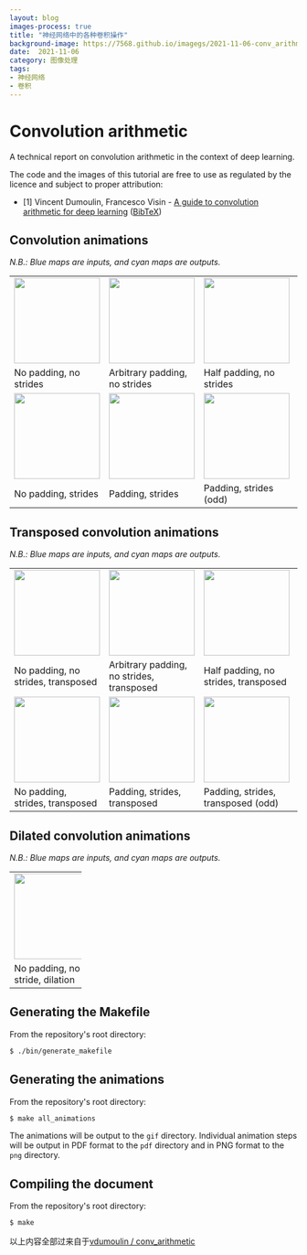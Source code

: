 ```yaml
---
layout: blog
images-process: true
title: "神经网络中的各种卷积操作"
background-image: https://7568.github.io/imagegs/2021-11-06-conv_arithmetic/no_padding_no_strides.gif
date:  2021-11-06
category: 图像处理
tags:
- 神经网络
- 卷积
---
```


# Convolution arithmetic

A technical report on convolution arithmetic in the context of deep learning.

The code and the images of this tutorial are free to use as regulated by the 
licence and subject to proper attribution:

* \[1\] Vincent Dumoulin, Francesco Visin - [A guide to convolution arithmetic
  for deep learning](https://arxiv.org/abs/1603.07285)
  ([BibTeX](https://gist.github.com/fvisin/165ca9935392fa9600a6c94664a01214))

## Convolution animations

_N.B.: Blue maps are inputs, and cyan maps are outputs._

<table style="width:100%; table-layout:fixed;">
  <tr>
    <td><img width="150px" src="{{ site.url }}/images/2021-11-06-conv_arithmetic/no_padding_no_strides.gif"></td>
    <td><img width="150px" src="{{ site.url }}/images/2021-11-06-conv_arithmetic/arbitrary_padding_no_strides.gif"></td>
    <td><img width="150px" src="{{ site.url }}/images/2021-11-06-conv_arithmetic/same_padding_no_strides.gif"></td>
    <td><img width="150px" src="{{ site.url }}/images/2021-11-06-conv_arithmetic/full_padding_no_strides.gif"></td>
  </tr>
  <tr>
    <td>No padding, no strides</td>
    <td>Arbitrary padding, no strides</td>
    <td>Half padding, no strides</td>
    <td>Full padding, no strides</td>
  </tr>
  <tr>
    <td><img width="150px" src="{{ site.url }}/images/2021-11-06-conv_arithmetic/no_padding_strides.gif"></td>
    <td><img width="150px" src="{{ site.url }}/images/2021-11-06-conv_arithmetic/padding_strides.gif"></td>
    <td><img width="150px" src="{{ site.url }}/images/2021-11-06-conv_arithmetic/padding_strides_odd.gif"></td>
    <td></td>
  </tr>
  <tr>
    <td>No padding, strides</td>
    <td>Padding, strides</td>
    <td>Padding, strides (odd)</td>
    <td></td>
  </tr>
</table>

## Transposed convolution animations

_N.B.: Blue maps are inputs, and cyan maps are outputs._

<table style="width:100%; table-layout:fixed;">
  <tr>
    <td><img width="150px" src="{{ site.url }}/images/2021-11-06-conv_arithmetic/no_padding_no_strides_transposed.gif"></td>
    <td><img width="150px" src="{{ site.url }}/images/2021-11-06-conv_arithmetic/arbitrary_padding_no_strides_transposed.gif"></td>
    <td><img width="150px" src="{{ site.url }}/images/2021-11-06-conv_arithmetic/same_padding_no_strides_transposed.gif"></td>
    <td><img width="150px" src="{{ site.url }}/images/2021-11-06-conv_arithmetic/full_padding_no_strides_transposed.gif"></td>
  </tr>
  <tr>
    <td>No padding, no strides, transposed</td>
    <td>Arbitrary padding, no strides, transposed</td>
    <td>Half padding, no strides, transposed</td>
    <td>Full padding, no strides, transposed</td>
  </tr>
  <tr>
    <td><img width="150px" src="{{ site.url }}/images/2021-11-06-conv_arithmetic/no_padding_strides_transposed.gif"></td>
    <td><img width="150px" src="{{ site.url }}/images/2021-11-06-conv_arithmetic/padding_strides_transposed.gif"></td>
    <td><img width="150px" src="{{ site.url }}/images/2021-11-06-conv_arithmetic/padding_strides_odd_transposed.gif"></td>
    <td></td>
  </tr>
  <tr>
    <td>No padding, strides, transposed</td>
    <td>Padding, strides, transposed</td>
    <td>Padding, strides, transposed (odd)</td>
    <td></td>
  </tr>
</table>

## Dilated convolution animations

_N.B.: Blue maps are inputs, and cyan maps are outputs._

<table style="width:25%"; table-layout:fixed;>
  <tr>
    <td><img width="150px" src="{{ site.url }}/images/2021-11-06-conv_arithmetic/dilation.gif"></td>
  </tr>
  <tr>
    <td>No padding, no stride, dilation</td>
  </tr>
</table>

## Generating the Makefile

From the repository's root directory:

``` bash
$ ./bin/generate_makefile
```
## Generating the animations

From the repository's root directory:

``` bash
$ make all_animations
```

The animations will be output to the `gif` directory. Individual animation steps
will be output in PDF format to the `pdf` directory and in PNG format to the
`png` directory.

## Compiling the document

From the repository's root directory:

``` bash
$ make
```

以上内容全部过来自于[vdumoulin / conv_arithmetic](https://github.com/vdumoulin/conv_arithmetic/blob/master/README.md)